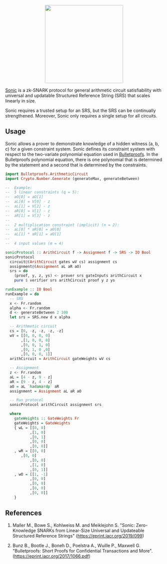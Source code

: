 <p align="center">
  <a href="http://www.adjoint.io"><img src="https://www.adjoint.io/assets/img/adjoint-logo@2x.png" width="250"/></a>
</p>

[Sonic](https://eprint.iacr.org/2019/550.pdf) is a zk-SNARK protocol for general
arithmetic circuit satisfiability with universal and updatable Structured Reference String (SRS) that scales linearly in size.

Sonic requires a trusted setup for an SRS, but the SRS can be continually
strengthened. Moreover, Sonic only requires a single setup for all circuits.

Usage
-----

Sonic allows a prover to demonstrate knowledge of a hidden witness (a, b, c) for
a given constraint system. Sonic defines its constraint system with respect to
the two-variate polynomial equation used in
[Bulletproofs](https://eprint.iacr.org/2017/1066.pdf). In the Bulletproofs
polynomial equation, there is one polynomial that is determined by
the statement and a second that is determined by the constraints.


```haskell
import Bulletproofs.ArithmeticCircuit
import Crypto.Number.Generate (generateMax, generateBetween)

--  Example:
--  5 linear constraints (q = 5):
--  aO[0] = aO[1]
--  aL[0] = V[0] - z
--  aL[1] = V[2] - z
--  aR[0] = V[1] - z
--  aR[1] = V[3] - z
--
--  2 multiplication constraint (implicit) (n = 2):
--  aL[0] * aR[0] = aO[0]
--  aL[1] * aR[1] = aO[1]
--
--  4 input values (m = 4)

sonicProtocol :: ArithCircuit f -> Assignment f -> SRS -> IO Bool
sonicProtocol
  circuit@(ArithCircuit gates wV cs) assignment cs
  assignment@(Assignment aL aR aO)
  srs = do
    (proof, y, z, ys) <- prover srs gateInputs arithCircuit x
    pure $ verifier srs arithCircuit proof y z ys

runExample :: IO Bool
runExample = do
  -- SRS
  x <- Fr.random
  alpha <- Fr.random
  d <- generateBetween 2 100
  let srs = SRS.new d x alpha

  -- Arithmetic circuit
  cs = [0, -z, -z, -z, -z]
  wV = [[0, 0, 0, 0]
       ,[1, 0, 0, 0]
       ,[0, 0, 1, 0]
       ,[0, 1, 0 ,0]
       ,[0, 0, 0, 1]]
  arithCircuit = ArithCircuit gateWeights wV cs

  -- Assignment
  z <- Fr.random
  aL = [4 - z, 9 - z]
  aR = [9 - z, 4 - z]
  aO = aL `hadamardp` aR
  assignment = Assignment aL aR aO

  -- Run protocol
  sonicProtocol arithCircuit assignment srs

  where
    gateWeights :: GateWeights Fr
    gateWeights = GateWeights
    { wL = [[0, 0]
           ,[1, 0]
           ,[0, 1]
           ,[0, 0]
           ,[0, 0]]
    , wR = [[0, 0]
	   ,[0, 0]
           ,[0, 0]
           ,[1, 0]
           ,[0, 1]]
    , wO = [[1, -1]
           ,[0, 0]
           ,[0, 0]
           ,[0, 0]
           ,[0, 0]]
    }
```

References
----------

1.  Maller M., Bowe S., Kohlweiss M. and Meiklejohn S.
    "Sonic: Zero-Knowledge SNARKs from Linear-Size Universal and Updateable
    Structured Reference Strings"
	(https://eprint.iacr.org/2019/099)


2.  Bunz B., Bootle J., Boneh D., Poelstra A., Wuille P., Maxwell G.
    "Bulletproofs: Short Proofs for Confidential Transactions and More".
	(https://eprint.iacr.org/2017/1066.pdf)
